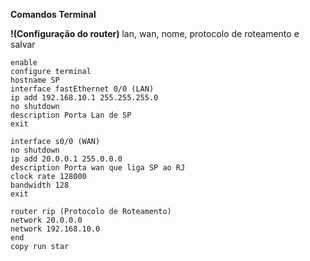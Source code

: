 **Comandos Terminal**

**!(Configuração do router)**
lan, wan, nome, protocolo de roteamento e salvar
    
    enable
    configure terminal
    hostname SP
    interface fastEthernet 0/0 (LAN)
    ip add 192.168.10.1 255.255.255.0
    no shutdown
    description Porta Lan de SP
    exit
	
    interface s0/0 (WAN)
    no shutdown
    ip add 20.0.0.1 255.0.0.0
    description Porta wan que liga SP ao RJ
    clock rate 128000
    bandwidth 128
    exit
    
    router rip (Protocolo de Roteamento)
    network 20.0.0.0
    network 192.168.10.0
    end
    copy run star
